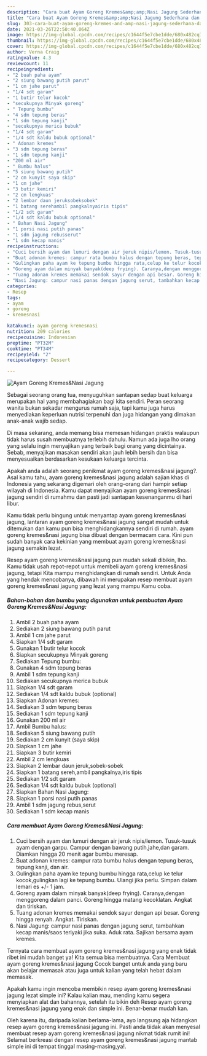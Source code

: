 ```yaml
---
description: "Cara buat Ayam Goreng Kremes&amp;amp;Nasi Jagung Sederhana dan Mudah Dibuat"
title: "Cara buat Ayam Goreng Kremes&amp;amp;Nasi Jagung Sederhana dan Mudah Dibuat"
slug: 303-cara-buat-ayam-goreng-kremes-and-amp-nasi-jagung-sederhana-dan-mudah-dibuat
date: 2021-03-26T22:50:40.064Z
image: https://img-global.cpcdn.com/recipes/c1644f5e7cbe1dde/680x482cq70/ayam-goreng-kremesnasi-jagung-foto-resep-utama.jpg
thumbnail: https://img-global.cpcdn.com/recipes/c1644f5e7cbe1dde/680x482cq70/ayam-goreng-kremesnasi-jagung-foto-resep-utama.jpg
cover: https://img-global.cpcdn.com/recipes/c1644f5e7cbe1dde/680x482cq70/ayam-goreng-kremesnasi-jagung-foto-resep-utama.jpg
author: Verna Craig
ratingvalue: 4.3
reviewcount: 11
recipeingredient:
- "2 buah paha ayam"
- "2 siung bawang putih parut"
- "1 cm jahe parut"
- "1/4 sdt garam"
- "1 butir telur kocok"
- "secukupnya Minyak goreng"
- " Tepung bumbu"
- "4 sdm tepung beras"
- "1 sdm tepung kanji"
- "secukupnya merica bubuk"
- "1/4 sdt garam"
- "1/4 sdt kaldu bubuk optional"
- " Adonan kremes"
- "3 sdm tepung beras"
- "1 sdm tepung kanji"
- "200 ml air"
- " Bumbu halus"
- "5 siung bawang putih"
- "2 cm kunyit saya skip"
- "1 cm jahe"
- "3 butir kemiri"
- "2 cm lengkuas"
- "2 lembar daun jeruksobeksobek"
- "1 batang serehambil pangkalnyairis tipis"
- "1/2 sdt garam"
- "1/4 sdt kaldu bubuk optional"
- " Bahan Nasi Jagung"
- "1 porsi nasi putih panas"
- "1 sdm jagung rebusserut"
- "1 sdm kecap manis"
recipeinstructions:
- "Cuci bersih ayam dan lumuri dengan air jeruk nipis/lemon. Tusuk-tusuk ayam dengan garpu. Campur dengan bawang putih,jahe,dan garam. Diamkan hingga 20 menit agar bumbu meresap."
- "Buat adonan kremes: campur rata bumbu halus dengan tepung beras, tepung kanji, dan air."
- "Gulingkan paha ayam ke tepung bumbu hingga rata,celup ke telur kocok,gulingkan lagi ke tepung bumbu. Ulangi jika perlu. Simpan dalam lemari es +/- 1 jam."
- "Goreng ayam dalam minyak banyak(deep frying). Caranya,dengan menggoreng dalam panci. Goreng hingga matang kecoklatan. Angkat dan tiriskan."
- "Tuang adonan kremes memakai sendok sayur dengan api besar. Goreng hingga renyah. Angkat. Tiriskan."
- "Nasi Jagung: campur nasi panas dengan jagung serut, tambahkan kecap manis/saos teriyaki jika suka. Aduk rata. Sajikan bersama ayam kremes."
categories:
- Resep
tags:
- ayam
- goreng
- kremesnasi

katakunci: ayam goreng kremesnasi 
nutrition: 209 calories
recipecuisine: Indonesian
preptime: "PT32M"
cooktime: "PT34M"
recipeyield: "2"
recipecategory: Dessert

---
```



![Ayam Goreng Kremes&amp;Nasi Jagung](https://img-global.cpcdn.com/recipes/c1644f5e7cbe1dde/680x482cq70/ayam-goreng-kremesnasi-jagung-foto-resep-utama.jpg)

Sebagai seorang orang tua, menyuguhkan santapan sedap buat keluarga merupakan hal yang membahagiakan bagi kita sendiri. Peran seorang  wanita bukan sekadar mengurus rumah saja, tapi kamu juga harus menyediakan keperluan nutrisi terpenuhi dan juga hidangan yang dimakan anak-anak wajib sedap.

Di masa  sekarang, anda memang bisa memesan hidangan praktis walaupun tidak harus susah membuatnya terlebih dahulu. Namun ada juga lho orang yang selalu ingin menyajikan yang terbaik bagi orang yang dicintainya. Sebab, menyajikan masakan sendiri akan jauh lebih bersih dan bisa menyesuaikan berdasarkan kesukaan keluarga tercinta. 



Apakah anda adalah seorang penikmat ayam goreng kremes&amp;nasi jagung?. Asal kamu tahu, ayam goreng kremes&amp;nasi jagung adalah sajian khas di Indonesia yang sekarang digemari oleh orang-orang dari hampir setiap wilayah di Indonesia. Kamu dapat menyajikan ayam goreng kremes&amp;nasi jagung sendiri di rumahmu dan pasti jadi santapan kesenanganmu di hari libur.

Kamu tidak perlu bingung untuk menyantap ayam goreng kremes&amp;nasi jagung, lantaran ayam goreng kremes&amp;nasi jagung sangat mudah untuk ditemukan dan kamu pun bisa menghidangkannya sendiri di rumah. ayam goreng kremes&amp;nasi jagung bisa dibuat dengan bermacam cara. Kini pun sudah banyak cara kekinian yang membuat ayam goreng kremes&amp;nasi jagung semakin lezat.

Resep ayam goreng kremes&amp;nasi jagung pun mudah sekali dibikin, lho. Kamu tidak usah repot-repot untuk membeli ayam goreng kremes&amp;nasi jagung, tetapi Kita mampu menghidangkan di rumah sendiri. Untuk Anda yang hendak mencobanya, dibawah ini merupakan resep membuat ayam goreng kremes&amp;nasi jagung yang lezat yang mampu Kamu coba.

<!--inarticleads1-->

##### Bahan-bahan dan bumbu yang digunakan untuk pembuatan Ayam Goreng Kremes&amp;Nasi Jagung:

1. Ambil 2 buah paha ayam
1. Sediakan 2 siung bawang putih parut
1. Ambil 1 cm jahe parut
1. Siapkan 1/4 sdt garam
1. Gunakan 1 butir telur kocok
1. Siapkan secukupnya Minyak goreng
1. Sediakan  Tepung bumbu:
1. Gunakan 4 sdm tepung beras
1. Ambil 1 sdm tepung kanji
1. Sediakan secukupnya merica bubuk
1. Siapkan 1/4 sdt garam
1. Sediakan 1/4 sdt kaldu bubuk (optional)
1. Siapkan  Adonan kremes:
1. Sediakan 3 sdm tepung beras
1. Sediakan 1 sdm tepung kanji
1. Gunakan 200 ml air
1. Ambil  Bumbu halus:
1. Sediakan 5 siung bawang putih
1. Sediakan 2 cm kunyit (saya skip)
1. Siapkan 1 cm jahe
1. Siapkan 3 butir kemiri
1. Ambil 2 cm lengkuas
1. Siapkan 2 lembar daun jeruk,sobek-sobek
1. Siapkan 1 batang sereh,ambil pangkalnya,iris tipis
1. Sediakan 1/2 sdt garam
1. Sediakan 1/4 sdt kaldu bubuk (optional)
1. Siapkan  Bahan Nasi Jagung:
1. Siapkan 1 porsi nasi putih panas
1. Ambil 1 sdm jagung rebus,serut
1. Sediakan 1 sdm kecap manis




<!--inarticleads2-->

##### Cara membuat Ayam Goreng Kremes&amp;Nasi Jagung:

1. Cuci bersih ayam dan lumuri dengan air jeruk nipis/lemon. Tusuk-tusuk ayam dengan garpu. Campur dengan bawang putih,jahe,dan garam. Diamkan hingga 20 menit agar bumbu meresap.
1. Buat adonan kremes: campur rata bumbu halus dengan tepung beras, tepung kanji, dan air.
1. Gulingkan paha ayam ke tepung bumbu hingga rata,celup ke telur kocok,gulingkan lagi ke tepung bumbu. Ulangi jika perlu. Simpan dalam lemari es +/- 1 jam.
1. Goreng ayam dalam minyak banyak(deep frying). Caranya,dengan menggoreng dalam panci. Goreng hingga matang kecoklatan. Angkat dan tiriskan.
1. Tuang adonan kremes memakai sendok sayur dengan api besar. Goreng hingga renyah. Angkat. Tiriskan.
1. Nasi Jagung: campur nasi panas dengan jagung serut, tambahkan kecap manis/saos teriyaki jika suka. Aduk rata. Sajikan bersama ayam kremes.




Ternyata cara membuat ayam goreng kremes&amp;nasi jagung yang enak tidak ribet ini mudah banget ya! Kita semua bisa membuatnya. Cara Membuat ayam goreng kremes&amp;nasi jagung Cocok banget untuk anda yang baru akan belajar memasak atau juga untuk kalian yang telah hebat dalam memasak.

Apakah kamu ingin mencoba membikin resep ayam goreng kremes&amp;nasi jagung lezat simple ini? Kalau kalian mau, mending kamu segera menyiapkan alat dan bahannya, setelah itu bikin deh Resep ayam goreng kremes&amp;nasi jagung yang enak dan simple ini. Benar-benar mudah kan. 

Oleh karena itu, daripada kalian berlama-lama, ayo langsung aja hidangkan resep ayam goreng kremes&amp;nasi jagung ini. Pasti anda tiidak akan menyesal membuat resep ayam goreng kremes&amp;nasi jagung nikmat tidak rumit ini! Selamat berkreasi dengan resep ayam goreng kremes&amp;nasi jagung mantab simple ini di tempat tinggal masing-masing,ya!.


